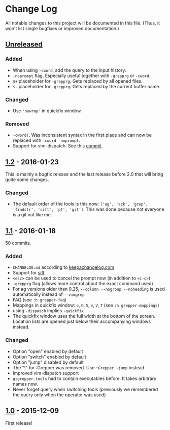# Change Log

All notable changes to this project will be documented in this file. (Thus, it
won't list single bugfixes or improved documentation.)

## [Unreleased]

### Added

- When using `-cword`, add the query to the input history.
- `-noprompt` flag. Especially useful together with `-grepprg` or `-cword`.
- `$+` placeholder for `-grepprg`. Gets replaced by all opened files.
- `$.` placeholder for `-grepprg`. Gets replaced by the current buffer name.

### Changed

- Use `'nowrap'` in quickfix window.

### Removed

- `-cword!`. Was inconsistent syntax in the first place and can now be replaced
  with `-cword -noprompt`.
- Support for vim-dispatch. See this
  [commit](https://github.com/mhinz/vim-grepper/commit/c345137c336c531209a6082a6fcd5c2722d45773).

## [1.2] - 2016-01-23

This is mainly a bugfix release and the last release before 2.0 that will bring
quite some changes.

### Changed

- The default order of the tools is this now: `['ag', 'ack', 'grep', 'findstr',
  'sift', 'pt', 'git']`. This was done because not everyone is a git nut like
  me.

## [1.1] - 2016-01-18

50 commits.

### Added
- `CHANGELOG.md` according to [keepachangelog.com](http://keepachangelog.com)
- Support for [sift](https://sift-tool.org)
- `<esc>` can be used to cancel the prompt now (in addition to `<c-c>`)
- `-grepprg` flag (allows more control about the exact command used)
- For ag versions older than 0.25, `--column --nogroup --noheading` is used
  automatically instead of `--vimgrep`
- FAQ (see `:h grepper-faq`)
- Mappings in quickfix window: `o`, `O`, `S`, `v`, `V`, `T` (see `:h
  grepper-mappings`)
- using `-dispatch` implies `-quickfix`
- The quickfix window uses the full width at the bottom of the screen. Location
  lists are opened just below their accompanying windows instead.

### Changed
- Option "open" enabled by default
- Option "switch" enabled by default
- Option "jump" disabled by default
- The "!" for :Grepper was removed. Use `:Grepper -jump` instead.
- improved vim-dispatch support
- `g:grepper.tools` had to contain executables before. It takes arbitrary names
  now.
- Never forget query when switching tools (previously we remembered the query
  only when the operator was used)

## [1.0] - 2015-12-09
First release!

[Unreleased]: https://github.com/mhinz/vim-grepper/compare/v1.2...HEAD
[1.2]: https://github.com/mhinz/vim-grepper/compare/v1.1...v1.2
[1.1]: https://github.com/mhinz/vim-grepper/compare/v1.0...v1.1
[1.0]: https://github.com/mhinz/vim-grepper/compare/8b9234f...v1.0
